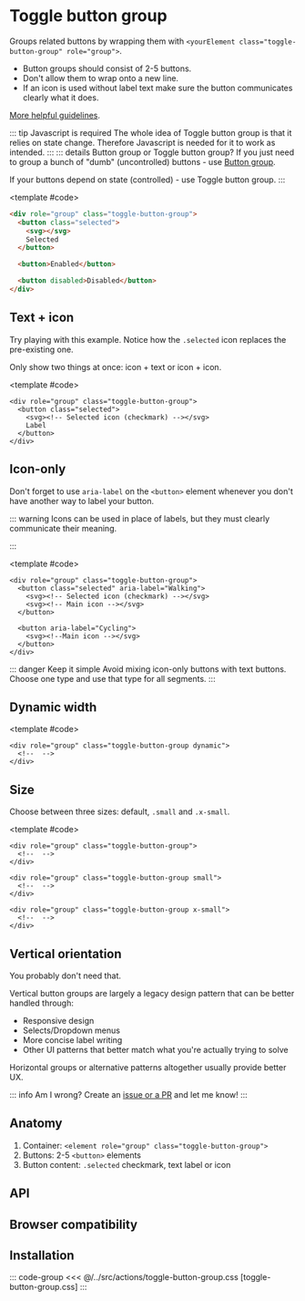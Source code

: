 <script setup>
import Example from "../../.vitepress/theme/app/components/Example.vue";
import Baseline from "../../.vitepress/theme/app/components/Baseline.vue";
import WalkingIcon from "../../.vitepress/theme/app/components/WalkingIcon.vue";
import CyclingIcon from "../../.vitepress/theme/app/components/CyclingIcon.vue";
import CommutingIcon from "../../.vitepress/theme/app/components/CommutingIcon.vue";


import {defineModel} from "vue"
	const activeToggle = defineModel({default: "walking"})

	function updateActiveToggle(id) {
		activeToggle.value = id
	}

	const buttons = [
		{
			id: 'walking',
			icon: WalkingIcon,
			label: 'Walking'
		},
		{
			id: 'cycling',
			icon: CyclingIcon,
			label: 'Cycling'
		},
		{
			id: 'commuting',
			icon: CommutingIcon,
			label: 'Commuting'
		}
	]
</script>

# Toggle button group

Groups related buttons by wrapping them with `<yourElement class="toggle-button-group" role="group">`.

- Button groups should consist of 2-5 buttons.
- Don't allow them to wrap onto a new line.
- If an icon is used without label text make sure the button communicates clearly what it does.

[More helpful guidelines](https://m3.material.io/components/segmented-buttons/guidelines).

::: tip Javascript is required
The whole idea of Toggle button group is that it relies on state change. Therefore Javascript is needed for it to work as intended.
:::
::: details Button group or Toggle button group?
If you just need to group a bunch of "dumb" (uncontrolled) buttons - use [Button group](/components/actions/button-group).

If your buttons depend on state (controlled) - use Toggle button group.
:::

<Example column centered exampleClass="gap-l">
<template #example>

<div role="group" class="toggle-button-group">
  <button class="selected">
		<svg xmlns="http://www.w3.org/2000/svg" width="32" height="32" viewBox="0 0 32 32"><path fill="currentColor" d="M29.907 5.14a1.25 1.25 0 0 1-.047 1.767l-19 18a1.25 1.25 0 0 1-1.775-.055l-6.75-7.25a1.25 1.25 0 0 1 1.83-1.704l5.89 6.327L28.14 5.093a1.25 1.25 0 0 1 1.767.047"/></svg>
		Selected
	</button>
  <button>Enabled</button>
  <button disabled>Disabled</button>
</div>

<div role="group" class="toggle-button-group">
  <button>$</button>
  <button class="selected"><svg
      xmlns="http://www.w3.org/2000/svg"
      width="32"
      height="32"
      viewBox="0 0 32 32"
    >
      <path
        fill="currentColor"
        d="M29.907 5.14a1.25 1.25 0 0 1-.047 1.767l-19 18a1.25 1.25 0 0 1-1.775-.055l-6.75-7.25a1.25 1.25 0 0 1 1.83-1.704l5.89 6.327L28.14 5.093a1.25 1.25 0 0 1 1.767.047"
      />
    </svg>$$</button>
  <button class="selected">
	<svg
      xmlns="http://www.w3.org/2000/svg"
      width="32"
      height="32"
      viewBox="0 0 32 32"
    >
      <path
        fill="currentColor"
        d="M29.907 5.14a1.25 1.25 0 0 1-.047 1.767l-19 18a1.25 1.25 0 0 1-1.775-.055l-6.75-7.25a1.25 1.25 0 0 1 1.83-1.704l5.89 6.327L28.14 5.093a1.25 1.25 0 0 1 1.767.047"
      />
    </svg> $$$</button>
  <button>$$$$</button>
</div>

</template>

<template #code>

```html
<div role="group" class="toggle-button-group">
  <button class="selected">
    <svg></svg>
    Selected
  </button>

  <button>Enabled</button>

  <button disabled>Disabled</button>
</div>
```

</template>
</Example>

## Text + icon

Try playing with this example. Notice how the `.selected` icon replaces the pre-existing one.

Only show two things at once: icon + text or icon + icon.

<Example column centered>
<template #example>

<div role="group" class="toggle-button-group">
	<button
		v-for="button in buttons"
		:key="button.id"
		@click="activeToggle = button.id"
		:class="{'selected': activeToggle === button.id}"
	>
	<svg v-if="activeToggle === button.id" xmlns="http://www.w3.org/2000/svg" width="32" height="32" viewBox="0 0 32 32"><path fill="currentColor" d="M29.907 5.14a1.25 1.25 0 0 1-.047 1.767l-19 18a1.25 1.25 0 0 1-1.775-.055l-6.75-7.25a1.25 1.25 0 0 1 1.83-1.704l5.89 6.327L28.14 5.093a1.25 1.25 0 0 1 1.767.047"/></svg>
	<component v-else :is="button.icon" />
		{{ button.label }}
	</button>
</div>

</template>

<template #code>

```html{3,4}
<div role="group" class="toggle-button-group">
  <button class="selected">
    <svg><!-- Selected icon (checkmark) --></svg>
    Label
  </button>
</div>
```

</template>
</Example>

## Icon-only

Don't forget to use `aria-label` on the `<button>` element whenever you don't have another way to label your button.

::: warning
Icons can be used in place of labels, but they must clearly communicate their meaning.

:::

<Example column centered>
<template #example>

<div role="group" class="toggle-button-group">
  <button class="selected" aria-label="Walking">
		<svg xmlns="http://www.w3.org/2000/svg" width="32" height="32" viewBox="0 0 32 32"><path fill="currentColor" d="M29.907 5.14a1.25 1.25 0 0 1-.047 1.767l-19 18a1.25 1.25 0 0 1-1.775-.055l-6.75-7.25a1.25 1.25 0 0 1 1.83-1.704l5.89 6.327L28.14 5.093a1.25 1.25 0 0 1 1.767.047"/></svg>
		<svg xmlns="http://www.w3.org/2000/svg" width="32" height="32" viewBox="0 0 24 24"><path fill="currentColor" d="M13 6.5A2.25 2.25 0 1 0 13 2a2.25 2.25 0 0 0 0 4.5m-2.639-.081c.185.045.35.146.493.272a3.24 3.24 0 0 0 2.904.72c.186-.044.379-.056.564-.01l.132.033a1.5 1.5 0 0 1 .919.673l1.332 2.177a1 1 0 0 0 .657.46l1.431.285a1.5 1.5 0 0 1-.587 2.942l-2.504-.5a1.5 1.5 0 0 1-.986-.688l-.183-.3a.54.54 0 0 0-.966.09a1.5 1.5 0 0 0 .17 1.389l.994 1.433a1.5 1.5 0 0 1 .265.767l.25 4.25a1.5 1.5 0 0 1-2.995.176l-.2-3.391a1 1 0 0 0-.247-.602l-.851-.968a.88.88 0 0 0-1.477.252L7.39 21.061a1.5 1.5 0 0 1-2.783-1.122l3.076-7.634q.02-.081.052-.162l.565-1.47a.469.469 0 0 0-.865-.362l-1.268 2.806a1.5 1.5 0 0 1-2.735-1.232l1.624-3.61a1.5 1.5 0 0 1 .846-.792l3.075-1.14a1.5 1.5 0 0 1 .883-.049z"/></svg>
	</button>
  <button aria-label="Cycling">
	<svg xmlns="http://www.w3.org/2000/svg" width="32" height="32" viewBox="0 0 24 24"><path fill="currentColor" d="M12.75 3a.75.75 0 0 0 0 1.5h1.427l.955 3.5H8.5V5.75A.75.75 0 0 0 7.75 5h-3a.75.75 0 0 0 0 1.5H7v2.188L6.698 10.5a4.25 4.25 0 1 0 4.298 4.065l4.656-4.657l.274 1.003a4.25 4.25 0 1 0 1.447-.394l-1.9-6.964A.75.75 0 0 0 14.75 3zm3.58 9.394l.696 2.553a.75.75 0 1 0 1.448-.394L17.777 12a2.75 2.75 0 1 1-1.447.394m-5.765.48a4.26 4.26 0 0 0-2.387-2.128L8.385 9.5h5.554zm-2.64-.611c.71.336 1.254.968 1.471 1.737h-1.76zm-1.48-.246l-.435 2.61a.75.75 0 0 0 .74.873h2.646a2.751 2.751 0 1 1-2.95-3.483"/></svg>
	</button>
  <button aria-label="Commuting">
	<svg xmlns="http://www.w3.org/2000/svg" width="32" height="32" viewBox="0 0 24 24"><path fill="currentColor" d="M16.25 3A3.75 3.75 0 0 1 20 6.75v9a3.75 3.75 0 0 1-2.89 3.651l2.462 1.172a.75.75 0 0 1-.55 1.392l-.095-.038L13.83 19.5h-3.661l-5.097 2.427a.75.75 0 1 1-.645-1.354L6.89 19.4A3.75 3.75 0 0 1 4 15.75v-9A3.75 3.75 0 0 1 7.75 3zM8 15a1 1 0 1 0 0 2a1 1 0 0 0 0-2m8 0a1 1 0 1 0 0 2a1 1 0 0 0 0-2m.25-10.5h-8.5A2.25 2.25 0 0 0 5.5 6.75v5.75h13V6.75a2.25 2.25 0 0 0-2.25-2.25m-3 1.5a.75.75 0 0 1 0 1.5h-2.5a.75.75 0 0 1 0-1.5z"/></svg>
	</button>
</div>

</template>

<template #code>

```html{3,4,8}
<div role="group" class="toggle-button-group">
  <button class="selected" aria-label="Walking">
    <svg><!-- Selected icon (checkmark) --></svg>
    <svg><!-- Main icon --></svg>
  </button>

  <button aria-label="Cycling">
    <svg><!--Main icon --></svg>
  </button>
</div>
```

</template>
</Example>

::: danger Keep it simple
Avoid mixing icon-only buttons with text buttons. Choose one type and use that type for all segments.
:::

## Dynamic width

<Example column centered>
<template #example>

<div role="group" class="toggle-button-group dynamic">
  <button class="selected"><svg xmlns="http://www.w3.org/2000/svg" width="32" height="32" viewBox="0 0 32 32"><path fill="currentColor" d="M29.907 5.14a1.25 1.25 0 0 1-.047 1.767l-19 18a1.25 1.25 0 0 1-1.775-.055l-6.75-7.25a1.25 1.25 0 0 1 1.83-1.704l5.89 6.327L28.14 5.093a1.25 1.25 0 0 1 1.767.047"/></svg>Label</button>
  <button>Longer label</button>
  <button>This</button>
	<button>That</button>
</div>

</template>

<template #code>

```html{1}
<div role="group" class="toggle-button-group dynamic">
  <!--  -->
</div>
```

</template>
</Example>

## Size

Choose between three sizes: default, `.small` and `.x-small`.

<Example column centered exampleClass="gap-l">
<template #example>
<div role="group" class="toggle-button-group">
  <button class="selected">
		<svg xmlns="http://www.w3.org/2000/svg" width="32" height="32" viewBox="0 0 32 32"><path fill="currentColor" d="M29.907 5.14a1.25 1.25 0 0 1-.047 1.767l-19 18a1.25 1.25 0 0 1-1.775-.055l-6.75-7.25a1.25 1.25 0 0 1 1.83-1.704l5.89 6.327L28.14 5.093a1.25 1.25 0 0 1 1.767.047"/></svg>
		Selected
	</button>
  <button>Enabled</button>
  <button disabled>Disabled</button>
</div>

<div role="group" class="toggle-button-group small">
  <button class="selected">
		<svg xmlns="http://www.w3.org/2000/svg" width="32" height="32" viewBox="0 0 32 32"><path fill="currentColor" d="M29.907 5.14a1.25 1.25 0 0 1-.047 1.767l-19 18a1.25 1.25 0 0 1-1.775-.055l-6.75-7.25a1.25 1.25 0 0 1 1.83-1.704l5.89 6.327L28.14 5.093a1.25 1.25 0 0 1 1.767.047"/></svg>
		Selected
	</button>
  <button>Enabled</button>
  <button disabled>Disabled</button>
</div>

<div role="group" class="toggle-button-group x-small">
  <button class="selected">
		<svg xmlns="http://www.w3.org/2000/svg" width="32" height="32" viewBox="0 0 32 32"><path fill="currentColor" d="M29.907 5.14a1.25 1.25 0 0 1-.047 1.767l-19 18a1.25 1.25 0 0 1-1.775-.055l-6.75-7.25a1.25 1.25 0 0 1 1.83-1.704l5.89 6.327L28.14 5.093a1.25 1.25 0 0 1 1.767.047"/></svg>
		Selected
	</button>
  <button>Enabled</button>
  <button disabled>Disabled</button>
</div>

</template>

<template #code>

```html{1,5,9}
<div role="group" class="toggle-button-group">
  <!--  -->
</div>

<div role="group" class="toggle-button-group small">
  <!--  -->
</div>

<div role="group" class="toggle-button-group x-small">
  <!--  -->
</div>
```

</template>
</Example>

## Vertical orientation

You probably don't need that.

Vertical button groups are largely a legacy design pattern that can be better handled through:

- Responsive design
- Selects/Dropdown menus
- More concise label writing
- Other UI patterns that better match what you're actually trying to solve

Horizontal groups or alternative patterns altogether usually provide better UX.

::: info Am I wrong?
Create an [issue or a PR](https://github.com/felix-bohlin/ui) and let me know!
:::

<style scoped>
	.anatomy {
		outline: var(--_anatomy-border-gray);
		outline-offset: 4px;

		button:first-of-type {
			outline: var(--_anatomy-border-red);

			& > *  {
				outline: var(--_anatomy-border-red);
			}
		}
	}

</style>

## Anatomy

1. Container: `<element role="group" class="toggle-button-group">`
2. Buttons: 2-5 `<button>` elements
3. Button content: `.selected` checkmark, text label or icon

<Example column exampleClass="gap-l" centered>
<template #example>
<div role="group" class="toggle-button-group anatomy">
  <button class="selected">
		<svg xmlns="http://www.w3.org/2000/svg" width="32" height="32" viewBox="0 0 32 32"><path fill="currentColor" d="M29.907 5.14a1.25 1.25 0 0 1-.047 1.767l-19 18a1.25 1.25 0 0 1-1.775-.055l-6.75-7.25a1.25 1.25 0 0 1 1.83-1.704l5.89 6.327L28.14 5.093a1.25 1.25 0 0 1 1.767.047"/></svg>
		<span>Label</span>
	</button>
  <button>Label</button>
</div>

<div role="group" class="toggle-button-group anatomy">
  <button class="selected" aria-label="Walking">
		<svg xmlns="http://www.w3.org/2000/svg" width="32" height="32" viewBox="0 0 32 32"><path fill="currentColor" d="M29.907 5.14a1.25 1.25 0 0 1-.047 1.767l-19 18a1.25 1.25 0 0 1-1.775-.055l-6.75-7.25a1.25 1.25 0 0 1 1.83-1.704l5.89 6.327L28.14 5.093a1.25 1.25 0 0 1 1.767.047"/></svg>
		<svg xmlns="http://www.w3.org/2000/svg" width="32" height="32" viewBox="0 0 24 24"><path fill="currentColor" d="M13 6.5A2.25 2.25 0 1 0 13 2a2.25 2.25 0 0 0 0 4.5m-2.639-.081c.185.045.35.146.493.272a3.24 3.24 0 0 0 2.904.72c.186-.044.379-.056.564-.01l.132.033a1.5 1.5 0 0 1 .919.673l1.332 2.177a1 1 0 0 0 .657.46l1.431.285a1.5 1.5 0 0 1-.587 2.942l-2.504-.5a1.5 1.5 0 0 1-.986-.688l-.183-.3a.54.54 0 0 0-.966.09a1.5 1.5 0 0 0 .17 1.389l.994 1.433a1.5 1.5 0 0 1 .265.767l.25 4.25a1.5 1.5 0 0 1-2.995.176l-.2-3.391a1 1 0 0 0-.247-.602l-.851-.968a.88.88 0 0 0-1.477.252L7.39 21.061a1.5 1.5 0 0 1-2.783-1.122l3.076-7.634q.02-.081.052-.162l.565-1.47a.469.469 0 0 0-.865-.362l-1.268 2.806a1.5 1.5 0 0 1-2.735-1.232l1.624-3.61a1.5 1.5 0 0 1 .846-.792l3.075-1.14a1.5 1.5 0 0 1 .883-.049z"/></svg>
	</button>
  <button aria-label="Cycling">
	<svg xmlns="http://www.w3.org/2000/svg" width="32" height="32" viewBox="0 0 24 24"><path fill="currentColor" d="M12.75 3a.75.75 0 0 0 0 1.5h1.427l.955 3.5H8.5V5.75A.75.75 0 0 0 7.75 5h-3a.75.75 0 0 0 0 1.5H7v2.188L6.698 10.5a4.25 4.25 0 1 0 4.298 4.065l4.656-4.657l.274 1.003a4.25 4.25 0 1 0 1.447-.394l-1.9-6.964A.75.75 0 0 0 14.75 3zm3.58 9.394l.696 2.553a.75.75 0 1 0 1.448-.394L17.777 12a2.75 2.75 0 1 1-1.447.394m-5.765.48a4.26 4.26 0 0 0-2.387-2.128L8.385 9.5h5.554zm-2.64-.611c.71.336 1.254.968 1.471 1.737h-1.76zm-1.48-.246l-.435 2.61a.75.75 0 0 0 .74.873h2.646a2.751 2.751 0 1 1-2.95-3.483"/></svg>
	</button>
</div>

</template>
</Example>

## API

<!--@include: ./toggle-button-group-api.md -->

## Browser compatibility

<Baseline :ids="['light-dark','color-mix']" />

## Installation

::: code-group
<<< @/../src/actions/toggle-button-group.css [toggle-button-group.css]
:::
